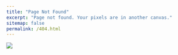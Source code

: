 ```yaml
---
title: "Page Not Found"
excerpt: "Page not found. Your pixels are in another canvas."
sitemap: false
permalink: /404.html
---
```


![]("../assets/images/404.png")
